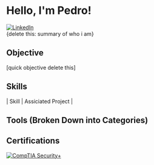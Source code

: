 # Hello, I'm Pedro!
[![LinkedIn](https://img.shields.io/badge/LinkedIn-%230077B5.svg?logo=linkedin&logoColor=white)](https://linkedin.com/in/pedro-c-151296221)<br>
{delete this: summary of who i am}

## Objective
[quick objective delete this]

## Skills

| Skill                    |  Assiciated Project          |




## Tools (Broken Down into Categories)


## Certifications
[![CompTIA Security+](https://images.credly.com/size/340x340/images/746f0c0e-4d80-4c6f-8c34-2c1a0485cde0/image.png)](https://www.credly.com/badges/6456d19b-e5e1-4cf4-8456-3fe2565cacae/public_url)
